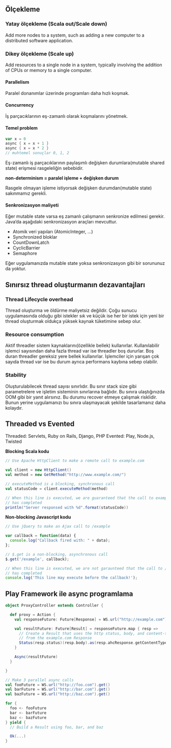 ## Ölçekleme

### Yatay ölçekleme (Scala out/Scale down)

Add more nodes to a system, such as adding a new computer to a distributed software application.

### Dikey ölçekleme (Scale up)

Add resources to a single node in a system, typically involving the addition of CPUs or memory to a single computer.

#### Parallelism

Paralel donanımlar üzerinde programları daha hızlı koşmak.

#### Concurrency

İş parçacıklarının eş-zamanlı olarak koşmalarını yönetmek.

#### Temel problem
```scala
var x = 0
async { x = x + 1 }
async { x = x * 2 }
// muhtemel sonuçlar 0, 1, 2
```
Eş-zamanlı iş parçacıklarının paylaşımlı değişken durumlara(mutable shared state) erişmesi rasgeleliğin sebebidir.

**non-determinism = paralel işleme + değişken durum**

Rasgele olmayan işleme istiyorsak değişken durumdan(mutable state) sakınmamız gerekli.

#### Senkronizasyon maliyeti

Eğer mutable state varsa eş zamanlı çalışmanın senkronize edilmesi gerekir. Java’da aşağıdaki senkronizasyon araçları mevcuttur.

* Atomik veri yapıları (AtomicInteger, …)
* Synchronized bloklar
* CountDownLatch
* CyclicBarrier
* Semaphore

Eğer uygulamanızda mutable state yoksa senkronizasyon gibi bir sorununuz da yoktur.


## Sınırsız thread oluşturmanın dezavantajları

### Thread Lifecycle overhead

Thread oluşturma ve öldürme maliyetsiz değildir. Çoğu sunucu uygulamasında olduğu gibi istekler sık ve küçük ise her bir istek için yeni bir thread oluşturmak oldukça yüksek kaynak tüketimine sebep olur.

### Resource consumption

Aktif threadler sistem kaynaklarını(özellikle bellek) kullanırlar. Kullanılabilir işlemci sayısından daha fazla thread var ise threadler boş dururlar. Boş duran threadler gereksiz yere bellek kullanırlar. İşlemciler için yarışan çok sayıda thread var ise bu durum ayrıca performans kaybına sebep olabilir.

### Stability

Oluşturulabilecek thread sayısı sınırlıdır. Bu sınır stack size gibi parametrelere ve işletim sisteminin sınırlarına bağlıdır. Bu sınıra ulaştığınızda OOM gibi bir yanıt alırsınız. Bu durumu recover etmeye çalışmak risklidir. Bunun yerine uygulamanızı bu sınıra ulaşmayacak şekilde tasarlamanız daha kolaydır.


## Threaded vs Evented

Threaded: Servlets, Ruby on Rails, Django, PHP
Evented: Play, Node.js, Twisted


**Blocking Scala kodu**

```scala
// Use Apache HttpClient to make a remote call to example.com

val client = new HttpClient()
val method = new GetMethod("http://www.example.com/")

// executeMethod is a blocking, synchronous call
val statusCode = client.executeMethod(method)

// When this line is executed, we are guaranteed that the call to example.com
// has completed
println("Server responsed with %d".format(statusCode))
```

**Non-blocking Javascript kodu**
```js
// Use jQuery to make an Ajax call to /example

var callback = function(data) {
  console.log("Callback fired with: " + data);
};

// $.get is a non-blocking, asynchronous call
$.get('/example', callback);

// When this line is executed, we are not garaunteed that the call to /example
// has completed
console.log('This line may execute before the callback!');
```

## Play Framework ile async programlama

```scala
object ProxyController extends Controller {

  def proxy = Action {
    val responseFuture: Future[Response] = WS.url("http://example.com").get()

    val resultFuture: Future[Result] = responseFuture.map { resp =>
      // Create a Result that uses the http status, body, and content-type
      // from the example.com Response
      Status(resp.status)(resp.body).as(resp.ahcResponse.getContentType)
    }

    Async(resultFuture)
  }

}
```

```scala
// Make 3 parallel async calls
val fooFuture = WS.url("http://foo.com").get()
val barFuture = WS.url("http://bar.com").get()
val bazFuture = WS.url("http://baz.com").get()

for {
  foo <- fooFuture
  bar <- barFuture
  baz <- bazFuture
} yield {
  // Build a Result using foo, bar, and baz

  Ok(...)
}
```

